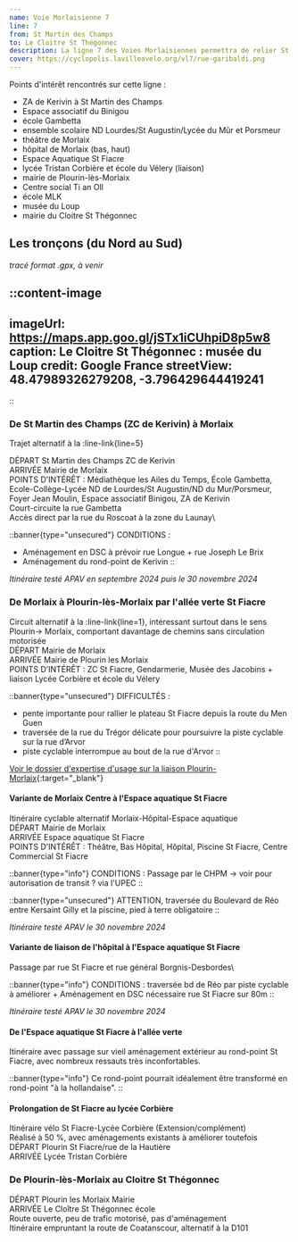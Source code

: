```yaml
---
name: Voie Morlaisienne 7
line: 7
from: St Martin des Champs
to: Le Cloitre St Thégonnec
description: La ligne 7 des Voies Morlaisiennes permettra de relier St Martin des Champs à Plourin-lès-Morlaix puis au Cloitre St Thégonnec, en passant par le centre-ville de Morlaix et "l'allée verte de St Fiacre". Le parcours intègre également une liaison entre le plateau de St Fiacre, la piscine et le centre-ville de Morlaix en passant à travers l'hôpital.
cover: https://cyclopolis.lavilleavelo.org/vl7/rue-garibaldi.png
---
```



Points d'intérêt rencontrés sur cette ligne :
 - ZA de Kerivin à St Martin des Champs
 - Espace associatif du Binigou
 - école Gambetta
 - ensemble scolaire ND Lourdes/St Augustin/Lycée du Mûr et Porsmeur
 - théâtre de Morlaix
 - hôpital de Morlaix (bas, haut)
 - Espace Aquatique St Fiacre
 - lycée Tristan Corbière et école du Vélery (liaison)
 - mairie de Plourin-lès-Morlaix
 - Centre social Ti an Oll
 - école MLK
 - musée du Loup
 - mairie du Cloitre St Thégonnec


## Les tronçons (du Nord au Sud)

*tracé format .gpx, à venir*

::content-image
---
imageUrl: https://maps.app.goo.gl/jSTx1iCUhpiD8p5w8
caption: Le Cloitre St Thégonnec : musée du Loup
credit: Google France
streetView: 48.47989326279208, -3.796429644419241
---
::


### De St Martin des Champs (ZC de Kerivin) à Morlaix

Trajet alternatif à la :line-link{line=5}

DÉPART St Martin des Champs ZC de Kerivin\
ARRIVÉE Mairie de Morlaix\
POINTS D’INTÉRÊT : Médiathèque les Ailes du Temps, École Gambetta, Ecole-Collège-Lycée ND de Lourdes/St Augustin/ND du Mur/Porsmeur, Foyer Jean Moulin, Espace associatif Binigou, ZA de Kerivin\
Court-circuite la rue Gambetta\
Accès direct par la rue du Roscoat à la zone du Launay\

::banner{type="unsecured"}
CONDITIONS :
- Aménagement en DSC à prévoir rue Longue + rue Joseph Le Brix
- Aménagement du rond-point de Kerivin
::

*Itinéraire testé APAV en septembre 2024 puis le 30 novembre 2024*


### De Morlaix à Plourin-lès-Morlaix par l'allée verte St Fiacre

Circuit alternatif à la :line-link{line=1}, intéressant surtout dans le sens Plourin-> Morlaix, comportant davantage de chemins sans circulation motorisée\
DÉPART Mairie de Morlaix\
ARRIVÉE Mairie de Plourin les Morlaix\
POINTS D’INTÉRÊT : ZC St Fiacre, Gendarmerie, Musée des Jacobins + liaison Lycée Corbière et école du Vélery

::banner{type="unsecured"}
DIFFICULTÉS : 
- pente importante pour rallier le plateau St Fiacre depuis la route du Men Guen
- traversée de la rue du Trégor délicate pour poursuivre la piste cyclable sur la rue d’Arvor
- piste cyclable interrompue au bout de la rue d'Arvor
::

[Voir le dossier d'expertise d'usage sur la liaison Plourin-Morlaix](https://framateam.org/files/dgac1dxeh3rtxki5ncdk9pd7ro/public?h=OCfmdcPSKD4_HaqHrK1eKDKMmPc71oXofFC3pgk82Go){:target="_blank"}


#### Variante de Morlaix Centre à l'Espace aquatique St Fiacre

Itinéraire cyclable alternatif Morlaix-Hôpital-Espace aquatique\
DÉPART Mairie de Morlaix\
ARRIVÉE Espace aquatique St Fiacre\
POINTS D’INTÉRÊT : Théâtre, Bas Hôpital, Hôpital, Piscine St Fiacre, Centre Commercial St Fiacre

::banner{type="info"}
CONDITIONS : Passage par le CHPM -> voir pour autorisation de transit ? via l'UPEC
::

::banner{type="unsecured"}
ATTENTION, traversée du Boulevard de Réo entre Kersaint Gilly et la piscine, pied à terre obligatoire
::

*Itinéraire testé APAV le 30 novembre 2024*

#### Variante de liaison de l'hôpital à l'Espace aquatique St Fiacre

Passage par rue St Fiacre et rue général Borgnis-Desbordes\

::banner{type="info"}
CONDITIONS : traversée bd de Réo par piste cyclable à améliorer + Aménagement en DSC nécessaire rue St Fiacre sur 80m
::

*Itinéraire testé APAV le 30 novembre 2024*

#### De l'Espace aquatique St Fiacre à l'allée verte

Itinéraire avec passage sur vieil aménagement extérieur au rond-point St Fiacre, avec nombreux ressauts très inconfortables.

::banner{type="info"}
Ce rond-point pourrait idéalement être transformé en rond-point "à la hollandaise".
::

#### Prolongation de St Fiacre au lycée Corbière

Itinéraire vélo St Fiacre-Lycée Corbière (Extension/complément)\
Réalisé à 50 %, avec aménagements existants à améliorer toutefois\
DÉPART Plourin St Fiacre/rue de la Hautière\
ARRIVÉE Lycée Tristan Corbière


### De Plourin-lès-Morlaix au Cloitre St Thégonnec

DÉPART Plourin les Morlaix Mairie\
ARRIVÉE Le Cloître St Thégonnec école\
Route ouverte, peu de trafic motorisé, pas d'aménagement\
Itinéraire empruntant la route de Coatanscour, alternatif à la D101